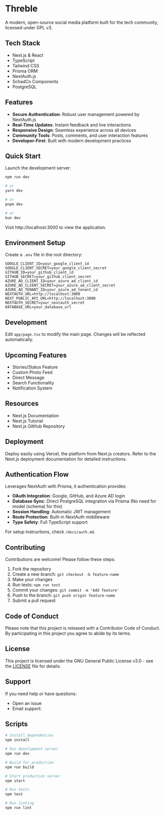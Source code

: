 # Threble

A modern, open-source social media platform built for the tech community, licensed under GPL v3.

## Tech Stack

- Next.js & React
- TypeScript
- Tailwind CSS
- Prisma ORM
- NextAuth.js
- SchadCn Components
- PostgreSQL

## Features

- **Secure Authentication**: Robust user management powered by NextAuth.js
- **Real-Time Updates**: Instant feedback and live interactions
- **Responsive Design**: Seamless experience across all devices
- **Community Tools**: Posts, comments, and user interaction features
- **Developer-First**: Built with modern development practices

## Quick Start

Launch the development server:
```bash
npm run dev

# or
yarn dev

# or
pnpm dev

# or
bun dev
```

Visit http://localhost:3000 to view the application.

## Environment Setup

Create a `.env` file in the root directory:

```env
GOOGLE_CLIENT_ID=your_google_client_id
GOOGLE_CLIENT_SECRET=your_google_client_secret
GITHUB_ID=your_github_client_id
GITHUB_SECRET=your_github_client_secret
AZURE_AD_CLIENT_ID=your_azure_ad_client_id
AZURE_AD_CLIENT_SECRET=your_azure_ad_client_secret
AZURE_AD_TENANT_ID=your_azure_ad_tenant_id
NEXTAUTH_URL=http://localhost:3000
NEXT_PUBLIC_API_URL=http://localhost:3000
NEXTAUTH_SECRET=your_nextauth_secret
DATABASE_URL=your_database_url
```

## Development

Edit `app/page.tsx` to modify the main page. Changes will be reflected automatically.

## Upcoming Features

- Stories/Status Feature
- Custom Photo Feed
- Direct Message
- Search Functionality
- Notification System

## Resources

- Next.js Documentation
- Next.js Tutorial
- Next.js GitHub Repository

## Deployment

Deploy easily using Vercel, the platform from Next.js creators. Refer to the Next.js deployment documentation for detailed instructions.

## Authentication Flow

Leverages NextAuth with Prisma, it authentication provides:

- **OAuth Integration**: Google, GitHub, and Azure AD login
- **Database Sync**: Direct PostgreSQL integration via Prisma (No need for model (schema) for this)
- **Session Handling**: Automatic JWT management
- **Route Protection**: Built-in NextAuth middleware
- **Type Safety**: Full TypeScript support

For setup instructions, check `/docs/auth.md`.

## Contributing

Contributions are welcome! Please follow these steps:

1. Fork the repository
2. Create a new branch: `git checkout -b feature-name`
3. Make your changes
4. Run tests: `npm run test`
5. Commit your changes: `git commit -m 'Add feature'`
6. Push to the branch: `git push origin feature-name`
7. Submit a pull request

## Code of Conduct

Please note that this project is released with a Contributor Code of Conduct. By participating in this project you agree to abide by its terms.

## License

This project is licensed under the GNU General Public License v3.0 - see the [LICENSE](LICENSE) file for details.

## Support

If you need help or have questions:
- Open an issue
- Email support: 

## Scripts

```bash
# Install dependencies
npm install

# Run development server
npm run dev

# Build for production
npm run build

# Start production server
npm start

# Run tests
npm test

# Run linting
npm run lint
```

